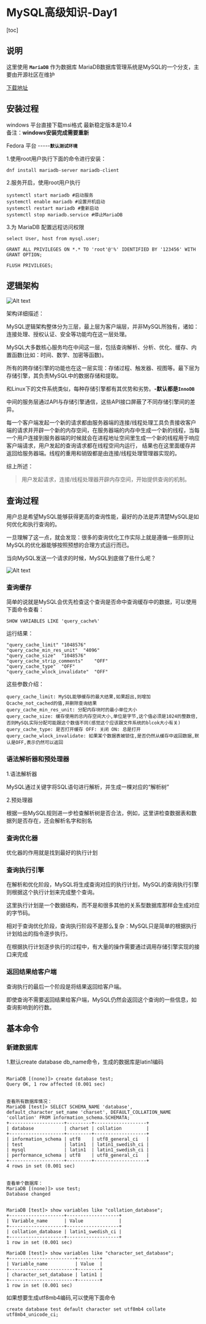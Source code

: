 # MySQL高级知识-Day1

[toc]

## 说明

这里使用 **`MariaDB`** 作为数据库
 MariaDB数据库管理系统是MySQL的一个分支，主要由开源社区在维护

[下载地址](https://downloads.mariadb.org/)


## 安装过程
windows 平台直接下载msi格式 最新稳定版本是10.4  
备注：**windows安装完成需要重新**

Fedora 平台 -----**`默认测试环境`**

1.使用root用户执行下面的命令进行安装：
```
dnf install mariadb-server mariadb-client
```

2.服务开启，使用root用户执行
```
systemctl start mariadb #启动服务
systemctl enable mariadb #设置开机启动
systemctl restart mariadb #重新启动
systemctl stop mariadb.service #停止MariaDB
```

3.为 MariaDB 配置远程访问权限
```
select User, host from mysql.user;

GRANT ALL PRIVILEGES ON *.* TO 'root'@'%' IDENTIFIED BY '123456' WITH GRANT OPTION;

FLUSH PRIVILEGES;
```


## 逻辑架构

![Alt text](./逻辑架构.png)


架构详细描述：

MySQL逻辑架构整体分为三层，最上层为客户端层，并非MySQL所独有，诸如：连接处理、授权认证、安全等功能均在这一层处理。

MySQL大多数核心服务均在中间这一层，包括查询解析、分析、优化、缓存、内置函数(比如：时间、数学、加密等函数)。

所有的跨存储引擎的功能也在这一层实现：存储过程、触发器、视图等。最下层为存储引擎，其负责MySQL中的数据存储和提取。

和Linux下的文件系统类似，每种存储引擎都有其优势和劣势。**-默认都是`InnoDB`**

中间的服务层通过API与存储引擎通信，这些API接口屏蔽了不同存储引擎间的差异。

每一个客户端发起一个新的请求都由服务器端的连接/线程处理工具负责接收客户端的请求并开辟一个新的内存空间，在服务器端的内存中生成一个新的线程，当每一个用户连接到服务器端的时候就会在进程地址空间里生成一个新的线程用于响应客户端请求，用户发起的查询请求都在线程空间内运行， 结果也在这里面缓存并返回给服务器端。线程的重用和销毁都是由连接/线程处理管理器实现的。

综上所述：

> 用户发起请求，连接/线程处理器开辟内存空间，开始提供查询的机制。


## 查询过程
用户总是希望MySQL能够获得更高的查询性能，最好的办法是弄清楚MySQL是如何优化和执行查询的。

一旦理解了这一点，就会发现：很多的查询优化工作实际上就是遵循一些原则让MySQL的优化器能够按照预想的合理方式运行而已。

当向MySQL发送一个请求的时候，MySQL到底做了些什么呢？

![Alt text](./查询过程.png)


### 查询缓存
简单的说就是MySQL会优先检查这个查询是否命中查询缓存中的数据，可以使用下面命令查看：

```
SHOW VARIABLES LIKE 'query_cache%'
```

运行结果：
```
"query_cache_limit"	"1048576"
"query_cache_min_res_unit"	"4096"
"query_cache_size"	"1048576"
"query_cache_strip_comments"	"OFF"
"query_cache_type"	"OFF"
"query_cache_wlock_invalidate"	"OFF"
```

这些参数介绍：
```
query_cache_limit: MySQL能够缓存的最大结果,如果超出,则增加 Qcache_not_cached的值,并删除查询结果
query_cache_min_res_unit: 分配内存块时的最小单位大小
query_cache_size: 缓存使用的总内存空间大小,单位是字节,这个值必须是1024的整数倍,否则MySQL实际分配可能跟这个数值不同(感觉这个应该跟文件系统的blcok大小有关)
query_cache_type: 是否打开缓存 OFF: 关闭 ON: 总是打开
query_cache_wlock_invalidate: 如果某个数据表被锁住,是否仍然从缓存中返回数据,默认是OFF,表示仍然可以返回
```


### 语法解析器和预处理器

1.语法解析器 

MySQL通过关键字将SQL语句进行解析，并生成一棵对应的“解析树”

2.预处理器

根据一些MySQL规则进一步检查解析树是否合法，例如，这里讲检查数据表和数据列是否存在，还会解析名字和别名


### 查询优化器

优化器的作用就是找到最好的执行计划


### 查询执行引擎

在解析和优化阶段，MySQL将生成查询对应的执行计划，MySQL的查询执行引擎则根据这个执行计划来完成整个查询。

这里执行计划是一个数据结构，而不是和很多其他的关系型数据库那样会生成对应的字节码。

相对于查询优化阶段，查询执行阶段不是那么复杂：MySQL只是简单的根据执行计划给出的指令逐步执行。

在根据执行计划逐步执行的过程中，有大量的操作需要通过调用存储引擎实现的接口来完成


### 返回结果给客户端

查询执行的最后一个阶段是将结果返回给客户端。

即使查询不需要返回结果给客户端，MySQL仍然会返回这个查询的一些信息，如查询影响到的行数。

## 基本命令


### 新建数据库

1.默认create database db_name命令，生成的数据库是latin1编码

```

MariaDB [(none)]> create database test;
Query OK, 1 row affected (0.001 sec)


查看所有数据库情况：
MariaDB [test]> SELECT SCHEMA_NAME 'database', default_character_set_name 'charset', DEFAULT_COLLATION_NAME 'collation' FROM information_schema.SCHEMATA;
+--------------------+---------+-------------------+
| database           | charset | collation         |
+--------------------+---------+-------------------+
| information_schema | utf8    | utf8_general_ci   |
| test               | latin1  | latin1_swedish_ci |
| mysql              | latin1  | latin1_swedish_ci |
| performance_schema | utf8    | utf8_general_ci   |
+--------------------+---------+-------------------+
4 rows in set (0.001 sec)


查看单个数据库：
MariaDB [(none)]> use test;
Database changed


MariaDB [test]> show variables like "collation_database";
+--------------------+-------------------+
| Variable_name      | Value             |
+--------------------+-------------------+
| collation_database | latin1_swedish_ci |
+--------------------+-------------------+
1 row in set (0.001 sec)

MariaDB [test]> show variables like "character_set_database";
+------------------------+--------+
| Variable_name          | Value  |
+------------------------+--------+
| character_set_database | latin1 |
+------------------------+--------+
1 row in set (0.001 sec)

```

如果想要生成utf8mb4编码,可以使用下面命令

```
create database test default character set utf8mb4 collate utf8mb4_unicode_ci;
```



